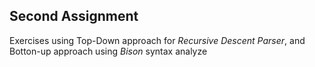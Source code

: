 ## Second Assignment
Exercises using Top-Down approach for *Recursive Descent Parser*, and Botton-up approach using *Bison* syntax analyze

